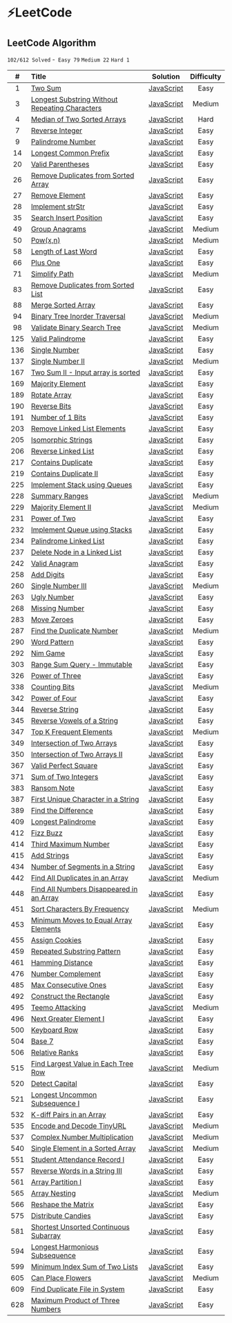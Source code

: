 # ⚡️LeetCode

## LeetCode Algorithm

`102/612 Solved` -` Easy 79` `Medium 22` `Hard 1`


|  #   | Title                                    |                 Solution                 | Difficulty |
| :--: | :--------------------------------------- | :--------------------------------------: | :--------: |
|  1   | [Two Sum](https://leetcode.com/problems/two-sum) | [JavaScript](./TwoSum/TwoSum.js) |    Easy    |
|  3   | [Longest Substring Without Repeating Characters](https://leetcode.com/problems/longest-substring-without-repeating-characters) | [JavaScript](./LongestSubstringWithoutRepeatingCharacters/LongestSubstringWithoutRepeatingCharacters.js) |   Medium   |
|  4   | [Median of Two Sorted Arrays](https://leetcode.com/problems/median-of-two-sorted-arrays) | [JavaScript](./MedianofTwoSortedArrays/MedianofTwoSortedArrays.js) |    Hard    |
|  7   | [Reverse Integer](https://leetcode.com/problems/reverse-integer) | [JavaScript](./ReverseInteger/ReverseInteger.js) |    Easy    |
|  9   | [Palindrome Number](https://leetcode.com/problems/palindrome-number) | [JavaScript](./PalindromeNumber/PalindromeNumber.js) |    Easy    |
|  14  | [Longest Common Prefix](https://leetcode.com/problems/longest-common-prefix) | [JavaScript](./LongestCommonPrefix/LongestCommonPrefix.js) |    Easy    |
|  20  | [Valid Parentheses](https://leetcode.com/problems/valid-parentheses) | [JavaScript](./ValidParentheses/ValidParentheses.js) |    Easy    |
|  26  | [Remove Duplicates from Sorted Array](https://leetcode.com/problems/remove-duplicates-from-sorted-array) | [JavaScript](./RemoveDuplicatesfromSortedArray/RemoveDuplicatesfromSortedArray.js) |    Easy    |
|  27  | [Remove Element](https://leetcode.com/problems/remove-element) | [JavaScript](./RemoveElement/RemoveElement.js) |    Easy    |
|  28  | [Implement strStr](https://leetcode.com/problems/implement-strstr) | [JavaScript](./implementstrstr/implementstrstr.js) |    Easy    |
|  35  | [Search Insert Position](https://leetcode.com/problems/search-insert-position) | [JavaScript](./SearchInsertPosition/SearchInsertPosition.js) |    Easy    |
|  49  | [Group Anagrams](https://leetcode.com/problems/group-anagrams) | [JavaScript](./GroupAnagrams/GroupAnagrams.js) |   Medium   |
|  50  | [Pow(x,n)](https://leetcode.com/problems/powx-n) | [JavaScript](./Powxn/Powxn.js) |   Medium   |
|  58  | [Length of Last Word](https://leetcode.com/problems/length-of-last-word) | [JavaScript](./LengthofLastWord/LengthofLastWord.js) |    Easy    |
|  66  | [Plus One](https://leetcode.com/problems/plus-one) | [JavaScript](./PlusOne/PlusOne.js) |    Easy    |
|  71  | [Simplify Path](https://leetcode.com/problems/simplify-path) | [JavaScript](./SimplifyPath/SimplifyPath.js) |   Medium   |
|  83  | [Remove Duplicates from Sorted List](https://leetcode.com/problems/remove-duplicates-from-sorted-list) | [JavaScript](./RemoveDuplicatesfromSortedList/RemoveDuplicatesfromSortedList.js) |    Easy    |
|  88  | [Merge Sorted Array](https://leetcode.com/problems/merge-sorted-array) | [JavaScript](./MergeSortedArray/MergeSortedArray.js) |    Easy    |
|  94  | [Binary Tree Inorder Traversal](https://leetcode.com/problems/binary-tree-inorder-traversal) | [JavaScript](./BinaryTreeInorderTraversal/BinaryTreeInorderTraversal.js) |    Medium    |
|  98  | [Validate Binary Search Tree](https://leetcode.com/problems/validate-binary-search-tree) | [JavaScript](./ValidateBinarySearchTree/ValidateBinarySearchTree.js) |   Medium   |
| 125  | [Valid Palindrome](https://leetcode.com/problems/valid-palindrome) | [JavaScript](./ValidPalindrome/ValidPalindrome.js) |    Easy    |
| 136  | [Single Number](https://leetcode.com/problems/single-number) | [JavaScript](./SingleNumber/SingleNumber.js) |    Easy    |
| 137  | [Single Number II](https://leetcode.com/problems/single-number-ii) | [JavaScript](./SingleNumberII/SingleNumberII.js) |   Medium   |
| 167  | [Two Sum II - Input array is sorted](https://leetcode.com/problems/two-sum-ii-input-array-is-sorted) | [JavaScript](./TwoSumII-Inputarrayissorted/TwoSumII-Inputarrayissorted.js) |    Easy    |
| 169  | [Majority Element](https://leetcode.com/problems/majority-element) | [JavaScript](./MajorityElement/MajorityElement.js) |    Easy    |
| 189  | [Rotate Array](https://leetcode.com/problems/rotate-array) | [JavaScript](./RotateArray/RotateArray.js) |    Easy    |
| 190  | [Reverse Bits](https://leetcode.com/problems/reverse-bits/) | [JavaScript](./ReverseBits/ReverseBits.js) |    Easy    |
| 191  | [Number of 1 Bits](https://leetcode.com/problems/number-of-1-bits/) | [JavaScript](./Numberof1Bits/Numberof1Bits.js) |    Easy    |
| 203  | [Remove Linked List Elements](https://leetcode.com/problems/remove-linked-list-elements) | [JavaScript](./RemoveLinkedListElements/RemoveLinkedListElements.js) |    Easy    |
| 205  | [Isomorphic Strings](https://leetcode.com/problems/isomorphic-strings) | [JavaScript](./IsomorphicStrings/IsomorphicStrings.js) |    Easy    |
| 206  | [Reverse Linked List](https://leetcode.com/problems/reverse-linked-list) | [JavaScript](./ReverseLinkedList/ReverseLinkedList.js) |    Easy    |
| 217  | [Contains Duplicate](https://leetcode.com/problems/contains-duplicate) | [JavaScript](./ContainsDuplicate/ContainsDuplicate.js) |    Easy    |
| 219  | [Contains Duplicate II](https://leetcode.com/problems/contains-duplicate-ii) | [JavaScript](./ContainsDuplicateII/ContainsDuplicateII.js) |    Easy    |
| 225  | [Implement Stack using Queues](https://leetcode.com/problems/implement-stack-using-queues) | [JavaScript](./ImplementStackusingQueues/ImplementStackusingQueues.js) |    Easy    |
| 228  | [Summary Ranges](https://leetcode.com/problems/summary-ranges) | [JavaScript](./SummaryRanges/SummaryRanges.js) |   Medium   |
| 229  | [Majority Element II](https://leetcode.com/problems//majority-element-ii) | [JavaScript](./MajorityElementII/MajorityElementII.js) |   Medium   |
| 231  | [Power of Two](https://leetcode.com/problems/power-of-two) | [JavaScript](./PowerofTwo/PowerofTwo.js) |    Easy    |
| 232  | [Implement Queue using Stacks](https://leetcode.com/problems/implement-queue-using-stacks) | [JavaScript](./ImplementQueueusingStacks/ImplementQueueusingStacks.js) |    Easy    |
| 234  | [Palindrome Linked List](https://leetcode.com/problems/palindrome-linked-list) | [JavaScript](./PalindromeLinkedList/PalindromeLinkedList.js) |    Easy    |
| 237  | [Delete Node in a Linked List](https://leetcode.com/problems/delete-node-in-a-linked-list) | [JavaScript](./DeleteNodeinaLinkedList/DeleteNodeinaLinkedList.js) |    Easy    |
| 242  | [Valid Anagram](https://leetcode.com/problems/valid-anagram) | [JavaScript](./ValidAnagram/ValidAnagram.js) |    Easy    |
| 258  | [Add Digits](https://leetcode.com/problems/add-digits) | [JavaScript](./AddDigits/AddDigits.js) |    Easy    |
| 260  | [Single Number III](https://leetcode.com/problems/single-number-iii) | [JavaScript](./SingleNumberIII/SingleNumberIII.js) |   Medium   |
| 263  | [Ugly Number](https://leetcode.com/problems/ugly-number) | [JavaScript](./UglyNumber/UglyNumber.js) |    Easy    |
| 268  | [Missing Number](https://leetcode.com/problems/missing-number) | [JavaScript](./MissingNumber/MissingNumber.js) |    Easy    |
| 283  | [Move Zeroes](https://leetcode.com/problems/move-zeroes) | [JavaScript](./MoveZeroes/MoveZeroes.js) |    Easy    |
| 287  | [Find the Duplicate Number](https://leetcode.com/problems/find-the-duplicate-number) | [JavaScript](./FindtheDuplicateNumber/FindtheDuplicateNumber.js) |   Medium   |
| 290  | [Word Pattern](https://leetcode.com/problems/word-pattern) | [JavaScript](./WordPattern/WordPattern.js) |    Easy    |
| 292  | [Nim Game](https://leetcode.com/problems/nim-game) | [JavaScript](./NimGame/NimGame.js) |    Easy    |
| 303  | [Range Sum Query - Immutable](https://leetcode.com/problems/range-sum-query-immutable) | [JavaScript](./RangeSumQueryImmutable/RangeSumQueryImmutable.js) |    Easy    |
| 326  | [Power of Three](https://leetcode.com/problems/power-of-three) | [JavaScript](./PowerofThree/PowerofThree.js) |    Easy    |
| 338  | [Counting Bits](https://leetcode.com/problems/counting-bits) | [JavaScript](./CountingBits/CountingBits.js) |   Medium   |
| 342  | [Power of Four](https://leetcode.com/problems/power-of-four) | [JavaScript](./PowerofFour/PowerofFour.js) |    Easy    |
| 344  | [Reverse String](https://leetcode.com/problems/reverse-string) | [JavaScript](./ReverseString/ReverseString.js) |    Easy    |
| 345  | [Reverse Vowels of a String](https://leetcode.com/problems/reverse-vowels-of-a-string) | [JavaScript](./ReverseVowelsofaString/ReverseVowelsofaString.js) |    Easy    |
| 347  | [Top K Frequent Elements](https://leetcode.com/problems/top-k-frequent-elements) | [JavaScript](./TopKFrequentElements/TopKFrequentElements.js) |   Medium   |
| 349  | [Intersection of Two Arrays](https://leetcode.com/problems/intersection-of-two-arrays) | [JavaScript](./IntersectionofTwoArrays/IntersectionofTwoArrays.js) |    Easy    |
| 350  | [Intersection of Two Arrays II](https://leetcode.com/problems/intersection-of-two-arrays-ii) | [JavaScript](./IntersectionofTwoArraysII/IntersectionofTwoArraysII.js) |    Easy    |
| 367  | [Valid Perfect Square](https://leetcode.com/problems/valid-perfect-square) | [JavaScript](./ValidPerfectSquare/ValidPerfectSquare.js) |    Easy    |
| 371  | [Sum of Two Integers](https://leetcode.com/problems/sum-of-two-integers) | [JavaScript](./SumofTwoIntegers/SumofTwoIntegers.js) |    Easy    |
| 383  | [Ransom Note](https://leetcode.com/problems/ransom-note) | [JavaScript](./RansomNote/RansomNote.js) |    Easy    |
| 387  | [First Unique Character in a String](https://leetcode.com/problems/first-unique-character-in-a-string) | [JavaScript](./FirstUniqueCharacterinaString/FirstUniqueCharacterinaString.js) |    Easy    |
| 389  | [Find the Difference](https://leetcode.com/problems/find-the-difference) | [JavaScript](./FindtheDifference/FindtheDifference.js) |    Easy    |
| 409  | [Longest Palindrome](https://leetcode.com/problems/longest-palindrome) | [JavaScript](./LongestPalindrome/LongestPalindrome.js) |    Easy    |
| 412  | [Fizz Buzz](https://leetcode.com/problems/fizz-buzz) | [JavaScript](./FizzBuzz/FizzBuzz.js) |    Easy    |
| 414  | [Third Maximum Number](https://leetcode.com/problems/third-maximum-number) | [JavaScript](./ThirdMaximumNumber/ThirdMaximumNumber.js) |    Easy    |
| 415  | [Add Strings](https://leetcode.com/problems/add-strings) | [JavaScript](./AddStrings/AddStrings.js) |    Easy    |
| 434  | [Number of Segments in a String](https://leetcode.com/problems/number-of-segments-in-a-string) | [JavaScript](./NumberofSegmentsinaString/NumberofSegmentsinaString.js) |    Easy    |
| 442  | [Find All Duplicates in an Array](https://leetcode.com/problems/find-all-duplicates-in-an-array) | [JavaScript](./FindAllDuplicatesinanArray/FindAllDuplicatesinanArray.js) |   Medium   |
| 448  | [Find All Numbers Disappeared in an Array](https://leetcode.com/problems/find-all-numbers-disappeared-in-an-array) | [JavaScript](./FindAllNumbersDisappearedinanArray/FindAllNumbersDisappearedinanArray.js) |    Easy    |
| 451  | [Sort Characters By Frequency](https://leetcode.com/problems/sort-characters-by-frequency) | [JavaScript](./SortCharactersByFrequency/SortCharactersByFrequency.js) |   Medium   |
| 453  | [Minimum Moves to Equal Array Elements](https://leetcode.com/problems/minimum-moves-to-equal-array-elements) | [JavaScript](./MinimumMovestoEqualArrayElements/MinimumMovestoEqualArrayElements.js) |    Easy    |
| 455  | [Assign Cookies](https://leetcode.com/problems/assign-cookies) | [JavaScript](./AssignCookies/AssignCookies.js) |    Easy    |
| 459  | [Repeated Substring Pattern](https://leetcode.com/problems/repeated-substring-pattern) | [JavaScript](./RepeatedSubstringPattern/RepeatedSubstringPattern.js) |    Easy    |
| 461  | [Hamming Distance](https://leetcode.com/problems/construct-the-rectangle) | [JavaScript](./HammingDistance/HammingDistance.js) |    Easy    |
| 476  | [Number Complement](https://leetcode.com/problems/number-complement) | [JavaScript](./NumberComplement/NumberComplement.js) |    Easy    |
| 485  | [Max Consecutive Ones](https://leetcode.com/problems/max-consecutive-ones) | [JavaScript](./MaxConsecutiveOnes/MaxConsecutiveOnes.js) |    Easy    |
| 492  | [Construct the Rectangle](https://leetcode.com/problems/construct-the-rectangle) | [JavaScript](./ConstructtheRectangle/ConstructtheRectangle.js) |    Easy    |
| 495  | [Teemo Attacking](https://leetcode.com/problems/teemo-attacking) | [JavaScript](./TeemoAttacking/TeemoAttacking.js) |   Medium   |
| 496  | [Next Greater Element I](https://leetcode.com/problems/next-greater-element-i) | [JavaScript](./NextGreaterElementI/NextGreaterElementI.js) |    Easy    |
| 500  | [Keyboard Row](https://leetcode.com/problems/keyboard-row) | [JavaScript](./KeyboardRow/KeyboardRow.js) |    Easy    |
| 504  | [Base 7](https://leetcode.com/problems/base-7) | [JavaScript](./Base7/Base7.js) |    Easy    |
| 506  | [Relative Ranks](https://leetcode.com/problems/relative-ranks) | [JavaScript](./RelativeRanks/RelativeRanks.js) |    Easy    |
| 515  | [Find Largest Value in Each Tree Row](https://leetcode.com/problems/find-largest-value-in-each-tree-row) | [JavaScript](./FindLargestValueinEachTreeRow/FindLargestValueinEachTreeRow.js) |    Medium    |
| 520  | [Detect Capital](https://leetcode.com/problems/detect-capital) | [JavaScript](./DetectCapital/DetectCapital.js) |    Easy    |
| 521  | [Longest Uncommon Subsequence I](https://leetcode.com/problems/longest-uncommon-subsequence-i) | [JavaScript](./LongestUncommonSubsequenceI/LongestUncommonSubsequenceI.js) |    Easy    |
| 532  | [K-diff Pairs in an Array](https://leetcode.com/problems/k-diff-pairs-in-an-array) | [JavaScript](./K-diffPairsinanArray/K-diffPairsinanArray.js) |    Easy    |
| 535  | [Encode and Decode TinyURL](https://leetcode.com/problems/encode-and-decode-tinyurl) | [JavaScript](./EncodeandDecodeTinyURL/EncodeandDecodeTinyURL.js) |   Medium   |
| 537  | [Complex Number Multiplication](https://leetcode.com/problems/complex-number-multiplication) | [JavaScript](./ComplexNumberMultiplication/ComplexNumberMultiplication.js) |   Medium   |
| 540  | [Single Element in a Sorted Array](https://leetcode.com/problems/complex-number-multiplication) | [JavaScript](./SingleElementinaSortedArray/SingleElementinaSortedArray.js) |   Medium   |
| 551  | [Student Attendance Record I](https://leetcode.com/problems/student-attendance-record-i) | [JavaScript](./StudentAttendanceRecordI/StudentAttendanceRecordI.js) |    Easy    |
| 557  | [Reverse Words in a String III](https://leetcode.com/problems/reverse-words-in-a-string-iii) | [JavaScript](./ReverseWordsinaStringIII/ReverseWordsinaStringIII.js) |    Easy    |
| 561  | [Array Partition I](https://leetcode.com/problems/array-partition-i) | [JavaScript](./ArrayPartitionI/ArrayPartitionI.js) |    Easy    |
| 565  | [Array Nesting](https://leetcode.com/problems/array-nesting) | [JavaScript](./ArrayNesting/ArrayNesting.js) |   Medium   |
| 566  | [Reshape the Matrix](https://leetcode.com/problems/reshape-the-matrix) | [JavaScript](./ReshapetheMatrix/ReshapetheMatrix.js) |    Easy    |
| 575  | [Distribute Candies](https://leetcode.com/problems/distribute-candies) | [JavaScript](./DistributeCandies/DistributeCandies.js) |    Easy    |
| 581  | [Shortest Unsorted Continuous Subarray](https://leetcode.com/problems/shortest-unsorted-continuous-subarray) | [JavaScript](./ShortestUnsortedContinuousSubarray/ShortestUnsortedContinuousSubarray.js) |    Easy    |
| 594  | [Longest Harmonious Subsequence](https://leetcode.com/problems/longest-harmonious-subsequence) | [JavaScript](./LongestHarmoniousSubsequence/LongestHarmoniousSubsequence.js) |    Easy    |
| 599  | [Minimum Index Sum of Two Lists](https://leetcode.com/problems/minimum-index-sum-of-two-lists) | [JavaScript](./MinimumIndexSumofTwoLists/MinimumIndexSumofTwoLists.js) |    Easy    |
| 605  | [Can Place Flowers](https://leetcode.com/problems/can-place-flowers) | [JavaScript](./CanPlaceFlowers/CanPlaceFlowers.js) |   Medium   |
| 609  | [Find Duplicate File in System](https://leetcode.com/problems/find-duplicate-file-in-system) | [JavaScript](./FindDuplicateFileinSystem/FindDuplicateFileinSystem.js) |    Easy    |
| 628  | [Maximum Product of Three Numbers](https://leetcode.com/problems/maximum-product-of-three-numbers) | [JavaScript](./MaximumProductofThreeNumbers/MaximumProductofThreeNumbers.js) |    Easy    |

